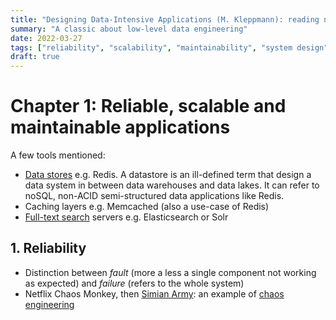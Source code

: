 ```yaml
---
title: "Designing Data-Intensive Applications (M. Kleppmann): reading notes"
summary: "A classic about low-level data engineering"
date: 2022-03-27
tags: ["reliability", "scalability", "maintainability", "system design", "data engineering"]
draft: true
---
```


# Chapter 1: Reliable, scalable and maintainable applications

A few tools mentioned:
* [Data stores](https://en.wikipedia.org/wiki/Data_store) e.g. Redis. A datastore is an ill-defined term that design a data system in between data warehouses and data lakes. It can refer to noSQL, non-ACID semi-structured data applications like Redis.
* Caching layers e.g. Memcached (also a use-case of Redis)
* [Full-text search](https://en.wikipedia.org/wiki/Full-text_search) servers e.g. Elasticsearch or Solr

## 1. Reliability

* Distinction between *fault* (more a less a single component not working as expected) and *failure* (refers to the whole system)
* Netflix Chaos Monkey, then [Simian Army](https://netflixtechblog.com/the-netflix-simian-army-16e57fbab116): an example of [chaos engineering]()